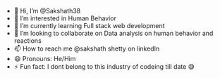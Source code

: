 - 👋 Hi, I’m @Sakshath38
- 👀 I’m interested in Human Behavior 
- 🌱 I’m currently learning Full stack web development 
- 💞️ I’m looking to collaborate on Data analysis on human behavior and reactions 
- 📫 How to reach me @sakshath shetty on linkedIn
- 😄 Pronouns: He/Him
- ⚡ Fun fact: I dont belong to this industry of codeing till date 😅

<!---
Sakshath38/Sakshath38 is a ✨ special ✨ repository because its `README.md` (this file) appears on your GitHub profile.
You can click the Preview link to take a look at your changes.
--->
